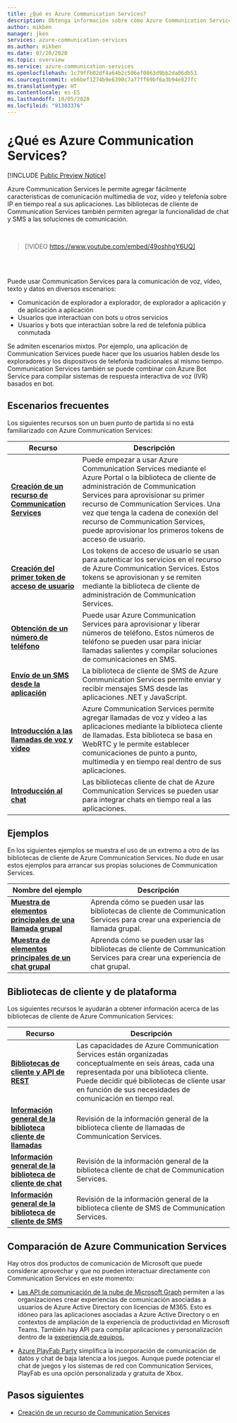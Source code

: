 ```yaml
---
title: ¿Qué es Azure Communication Services?
description: Obtenga información sobre cómo Azure Communication Services le ayuda a desarrollar experiencias de usuario enriquecidas con comunicaciones en tiempo real.
author: mikben
manager: jken
services: azure-communication-services
ms.author: mikben
ms.date: 07/20/2020
ms.topic: overview
ms.service: azure-communication-services
ms.openlocfilehash: 1c79ffb02df4a64b2c506ef0863d9bb2da06db53
ms.sourcegitcommit: eb6bef1274b9e6390c7a77ff69bf6a3b94e827fc
ms.translationtype: HT
ms.contentlocale: es-ES
ms.lasthandoff: 10/05/2020
ms.locfileid: "91303376"
---
```

# <a name="what-is-azure-communication-services"></a>¿Qué es Azure Communication Services?

[!INCLUDE [Public Preview Notice](./includes/public-preview-include.md)]

Azure Communication Services le permite agregar fácilmente características de comunicación multimedia de voz, vídeo y telefonía sobre IP en tiempo real a sus aplicaciones. Las bibliotecas de cliente de Communication Services también permiten agregar la funcionalidad de chat y SMS a las soluciones de comunicación.

<br>

> [!VIDEO https://www.youtube.com/embed/49oshhgY6UQ]

<br>
<br>

Puede usar Communication Services para la comunicación de voz, vídeo, texto y datos en diversos escenarios:

- Comunicación de explorador a explorador, de explorador a aplicación y de aplicación a aplicación
- Usuarios que interactúan con bots u otros servicios
- Usuarios y bots que interactúan sobre la red de telefonía pública conmutada

Se admiten escenarios mixtos. Por ejemplo, una aplicación de Communication Services puede hacer que los usuarios hablen desde los exploradores y los dispositivos de telefonía tradicionales al mismo tiempo. Communication Services también se puede combinar con Azure Bot Service para compilar sistemas de respuesta interactiva de voz (IVR) basados en bot.

## <a name="common-scenarios"></a>Escenarios frecuentes

Los siguientes recursos son un buen punto de partida si no está familiarizado con Azure Communication Services:
<br>

| Recurso                               |Descripción                           |
|---                                    |---                                   |
|**[Creación de un recurso de Communication Services](./quickstarts/create-communication-resource.md)**|Puede empezar a usar Azure Communication Services mediante el Azure Portal o la biblioteca de cliente de administración de Communication Services para aprovisionar su primer recurso de Communication Services. Una vez que tenga la cadena de conexión del recurso de Communication Services, puede aprovisionar los primeros tokens de acceso de usuario.|
|**[Creación del primer token de acceso de usuario](./quickstarts/access-tokens.md)**|Los tokens de acceso de usuario se usan para autenticar los servicios en el recurso de Azure Communication Services. Estos tokens se aprovisionan y se remiten mediante la biblioteca de cliente de administración de Communication Services.|
|**[Obtención de un número de teléfono](./quickstarts/telephony-sms/get-phone-number.md)**|Puede usar Azure Communication Services para aprovisionar y liberar números de teléfono. Estos números de teléfono se pueden usar para iniciar llamadas salientes y compilar soluciones de comunicaciones en SMS.|
|**[Envío de un SMS desde la aplicación](./quickstarts/telephony-sms/send.md)**|La biblioteca de cliente de SMS de Azure Communication Services permite enviar y recibir mensajes SMS desde las aplicaciones .NET y JavaScript.|
|**[Introducción a las llamadas de voz y vídeo](./quickstarts/voice-video-calling/getting-started-with-calling.md)**| Azure Communication Services permite agregar llamadas de voz y vídeo a las aplicaciones mediante la biblioteca cliente de llamadas. Esta biblioteca se basa en WebRTC y le permite establecer comunicaciones de punto a punto, multimedia y en tiempo real dentro de sus aplicaciones.|
|**[Introducción al chat](./quickstarts/chat/get-started.md)**|Las bibliotecas cliente de chat de Azure Communication Services se pueden usar para integrar chats en tiempo real a las aplicaciones.|


## <a name="samples"></a>Ejemplos

En los siguientes ejemplos se muestra el uso de un extremo a otro de las bibliotecas de cliente de Azure Communication Services. No dude en usar estos ejemplos para arrancar sus propias soluciones de Communication Services.
<br>

| Nombre del ejemplo                               | Descripción                           |
|---                                    |---                                   |
|**[Muestra de elementos principales de una llamada grupal](./samples/calling-hero-sample.md)**|Aprenda cómo se pueden usar las bibliotecas de cliente de Communication Services para crear una experiencia de llamada grupal.|
|**[Muestra de elementos principales de un chat grupal](./samples/chat-hero-sample.md)**|Aprenda cómo se pueden usar las bibliotecas de cliente de Communication Services para crear una experiencia de chat grupal.|


## <a name="platforms-and-client-libraries"></a>Bibliotecas de cliente y de plataforma

Los siguientes recursos le ayudarán a obtener información acerca de las bibliotecas de cliente de Azure Communication Services:

| Recurso                               | Descripción                           |
|---                                    |---                                   |
|**[Bibliotecas de cliente y API de REST](./concepts/sdk-options.md)**|Las capacidades de Azure Communication Services están organizadas conceptualmente en seis áreas, cada una representada por una biblioteca cliente. Puede decidir qué bibliotecas de cliente usar en función de sus necesidades de comunicación en tiempo real.|
|**[Información general de la biblioteca cliente de llamadas](./concepts/voice-video-calling/calling-sdk-features.md)**|Revisión de la información general de la biblioteca cliente de llamadas de Communication Services.|
|**[Información general de la biblioteca de cliente de chat](./concepts/chat/sdk-features.md)**|Revisión de la información general de la biblioteca cliente de chat de Communication Services.|
|**[Información general de la biblioteca de cliente de SMS](./concepts/telephony-sms/sdk-features.md)**|Revisión de la información general de la biblioteca cliente de SMS de Communication Services.|

## <a name="compare-azure-communication-services"></a>Comparación de Azure Communication Services

Hay otros dos productos de comunicación de Microsoft que puede considerar aprovechar y que no pueden interactuar directamente con Communication Services en este momento:

 - [Las API de comunicación de la nube de Microsoft Graph](https://docs.microsoft.com/graph/cloud-communications-concept-overview) permiten a las organizaciones crear experiencias de comunicación asociadas a usuarios de Azure Active Directory con licencias de M365. Esto es idóneo para las aplicaciones asociadas a Azure Active Directory o en contextos de ampliación de la experiencia de productividad en Microsoft Teams. También hay API para compilar aplicaciones y personalización dentro de la [experiencia de equipos.](https://docs.microsoft.com/microsoftteams/platform/?view=msteams-client-js-latest&preserve-view=true)

 - [Azure PlayFab Party](https://docs.microsoft.com/gaming/playfab/features/multiplayer/networking/) simplifica la incorporación de comunicación de datos y chat de baja latencia a los juegos. Aunque puede potenciar el chat de juegos y los sistemas de red con Communication Services, PlayFab es una opción personalizada y gratuita de Xbox.


## <a name="next-steps"></a>Pasos siguientes

 - [Creación de un recurso de Communication Services](./quickstarts/create-communication-resource.md)
